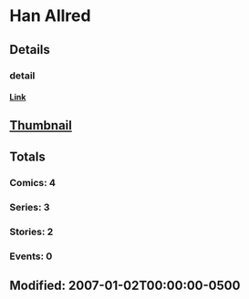 # Han  Allred 
## Details
### detail
#### [Link](http://marvel.com/comics/creators/8579/han_allred?utm_campaign=apiRef&utm_source=225578a89fc76f3d20fbffda5d17a88d)
## [Thumbnail](http://i.annihil.us/u/prod/marvel/i/mg/b/40/image_not_available.jpg)
## Totals
### Comics: 4
### Series: 3
### Stories: 2
### Events: 0
## Modified: 2007-01-02T00:00:00-0500